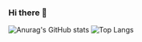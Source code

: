 ### Hi there 👋

![Anurag's GitHub stats](https://github-readme-stats.vercel.app/api?username=anuraghazra&show_icons=true)
![Top Langs](https://github-readme-stats.vercel.app/api/top-langs/?username=charles-freitas&layout=compact)
